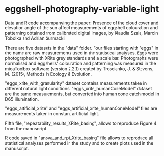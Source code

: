 # eggshell-photography-variable-light
Data and R code accompanying the paper: Presence of the cloud cover and elevation angle of the sun affect measurements of eggshell colouration and patterning obtained from calibrated digital images, by Klaudia Szala, Marcin Tobolka and Adrian Surmacki

There are five datasets in the "data" folder. Four files starting with "eggs" in the name are raw measurements used in the statistical analyses. Eggs were photographed with XRite grey standards and a scale bar. Photographs were normalised and eggshells' colouration and patterning was measured in the micaToolbox software (version 2.2.1) created by Troscianko, J. & Stevens, M. (2015), Methods in Ecology & Evolution.

"eggs_xrite_with_granularity" dataset contains measurements taken in different natural light conditions.
"eggs_xrite_humanConeModel" dataset are the same measurements, but converted into human cone catch model in D65 illumination.

"eggs_artificial_xrite" and "eggs_artificial_xrite_humanConeModel" files are measurements taken in constant artificial light.

Fifth file, "repeatability_results_XRite_basing", allows to reproduce Figure 4 from the manuscript.

R code saved in "anova_and_rpt_Xrite_basing" file allows to reproduce all statistical analyses performed in the study and to create plots used in the manuscript.

